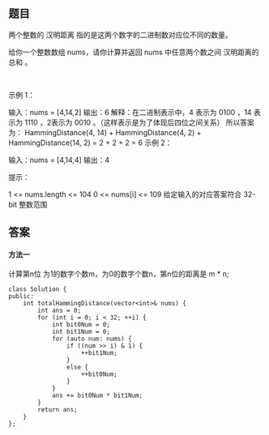 ## 题目
两个整数的 汉明距离 指的是这两个数字的二进制数对应位不同的数量。

给你一个整数数组 nums，请你计算并返回 nums 中任意两个数之间 汉明距离的总和 。

 

示例 1：

输入：nums = [4,14,2]
输出：6
解释：在二进制表示中，4 表示为 0100 ，14 表示为 1110 ，2表示为 0010 。（这样表示是为了体现后四位之间关系）
所以答案为：
HammingDistance(4, 14) + HammingDistance(4, 2) + HammingDistance(14, 2) = 2 + 2 + 2 = 6
示例 2：

输入：nums = [4,14,4]
输出：4
 

提示：

1 <= nums.length <= 104
0 <= nums[i] <= 109
给定输入的对应答案符合 32-bit 整数范围


## 答案

#### 方法一
计算第n位 为1的数字个数m，为0的数字个数n，第n位的距离是 m * n;
```
class Solution {
public:
    int totalHammingDistance(vector<int>& nums) {
        int ans = 0;
        for (int i = 0; i < 32; ++i) {
            int bit0Num = 0;
            int bit1Num = 0;
            for (auto num: nums) {
                if ((num >> i) & 1) {
                    ++bit1Num;
                }
                else {
                    ++bit0Num;
                }
            }
            ans += bit0Num * bit1Num;
        }
        return ans;
    }
};
```
